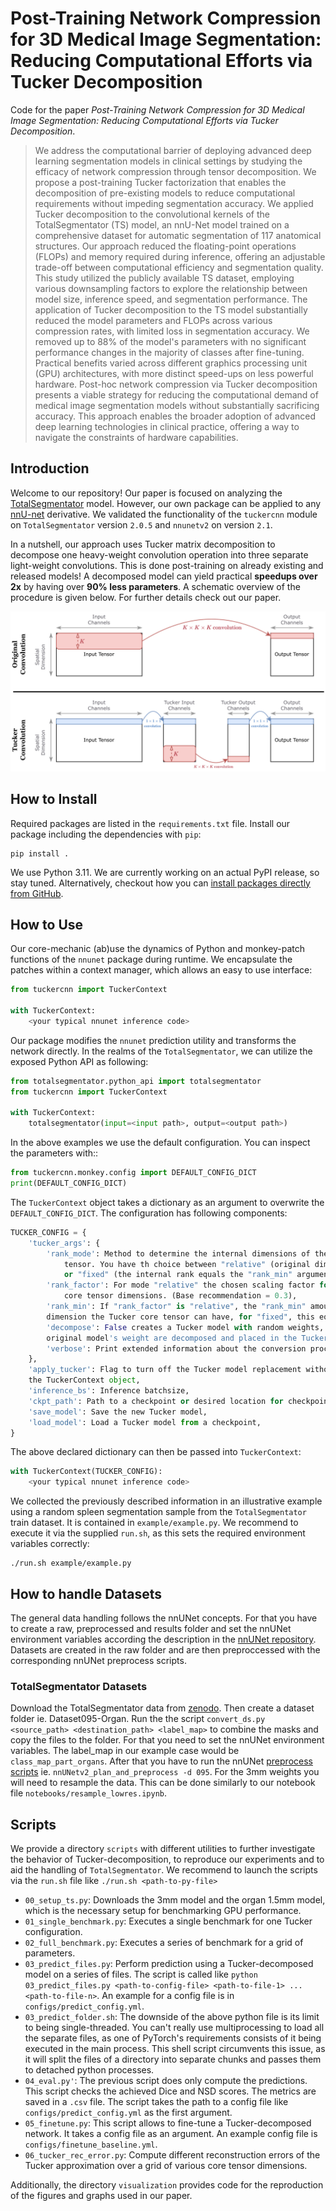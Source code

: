 # Post-Training Network Compression for 3D Medical Image Segmentation: Reducing Computational Efforts via Tucker Decomposition

Code for the paper *Post-Training Network Compression for 3D Medical Image Segmentation: Reducing Computational Efforts via Tucker Decomposition*.

> We address the computational barrier of deploying advanced deep learning segmentation models in clinical settings by studying the efficacy of network compression through tensor decomposition. We propose a post-training Tucker factorization that enables the decomposition of pre-existing models to reduce computational requirements without impeding segmentation accuracy. We applied Tucker decomposition to the convolutional kernels of the TotalSegmentator (TS) model, an nnU-Net model trained on a comprehensive dataset for automatic segmentation of 117 anatomical structures. Our approach reduced the floating-point operations (FLOPs) and memory required during inference, offering an adjustable trade-off between computational efficiency and segmentation quality. This study utilized the publicly available TS dataset, employing various downsampling factors to explore the relationship between model size, inference speed, and segmentation performance. The application of Tucker decomposition to the TS model substantially reduced the model parameters and FLOPs across various compression rates, with limited loss in segmentation accuracy. We removed up to 88% of the model's parameters with no significant performance changes in the majority of classes after fine-tuning. Practical benefits varied across different graphics processing unit (GPU) architectures, with more distinct speed-ups on less powerful hardware. Post-hoc network compression via Tucker decomposition presents a viable strategy for reducing the computational demand of medical image segmentation models without substantially sacrificing accuracy. This approach enables the broader adoption of advanced deep learning technologies in clinical practice, offering a way to navigate the constraints of hardware capabilities. 

## Introduction

Welcome to our repository!
Our paper is focused on analyzing the [TotalSegmentator](https://github.com/wasserth/TotalSegmentator)
model.
However, our own package can be applied to any [nnU-net](https://github.com/MIC-DKFZ/nnUNet) derivative.
We validated the functionality of the `tuckercnn` module on `TotalSegmentator` version `2.0.5`
and `nnunetv2` on version `2.1`.

In a nutshell, our approach uses Tucker matrix decomposition to decompose one heavy-weight
convolution operation into three separate light-weight convolutions.
This is done post-training on already existing and released models!
A decomposed model can yield practical **speedups over 2x** by having over **90% less parameters**.
A schematic overview of the procedure is given below.
For further details check out our paper.

<p align="center">
<img src=assets/tucker_highlevel.png />
</p>

## How to Install

Required packages are listed in the `requirements.txt` file.
Install our package including the dependencies with `pip`:

```shell
pip install .
```

We use Python 3.11.
We are currently working on an actual PyPI release, so stay tuned.
Alternatively, checkout how you can [install packages directly from GitHub](https://adamj.eu/tech/2019/03/11/pip-install-from-a-git-repository/).


## How to Use

Our core-mechanic (ab)use the dynamics of Python and monkey-patch functions of the
`nnunet` package during runtime.
We encapsulate the patches within a context manager, which allows an easy to use
interface:

```python
from tuckercnn import TuckerContext

with TuckerContext:
    <your typical nnunet inference code>
```
Our package modifies the `nnunet` prediction utility and transforms the network directly.
In the realms of the `TotalSegmentator`, we can utilize the exposed Python API as following:
```python
from totalsegmentator.python_api import totalsegmentator
from tuckercnn import TuckerContext

with TuckerContext:
    totalsegmentator(input=<input path>, output=<output path>)
```
In the above examples we use the default configuration. You can inspect the parameters with::
```python
from tuckercnn.monkey.config import DEFAULT_CONFIG_DICT
print(DEFAULT_CONFIG_DICT)
```
The `TuckerContext` object takes a dictionary as an argument to overwrite the `DEFAULT_CONFIG_DICT`.
The configuration has following components:
```python
TUCKER_CONFIG = {
    'tucker_args': {
        'rank_mode': Method to determine the internal dimensions of the Tucker core 
            tensor. You have th choice between "relative" (original dim * rank_factor)
            or "fixed" (the internal rank equals the "rank_min" argument),
        'rank_factor': For mode "relative" the chosen scaling factor for the Tucker 
            core tensor dimensions. (Base recommendation = 0.3),
        'rank_min': If "rank_factor" is "relative", the "rank_min" amounts to the minimal,
        dimension the Tucker core tensor can have, for "fixed", this equals the chosen dimension,
        'decompose': False creates a Tucker model with random weights, if True, the
        original model's weight are decomposed and placed in the Tucker model',
        'verbose': Print extended information about the conversion process or not,
    },
    'apply_tucker': Flag to turn off the Tucker model replacement without having to remove
    the TuckerContext object,
    'inference_bs': Inference batchsize,
    'ckpt_path': Path to a checkpoint or desired location for checkpoint saving,
    'save_model': Save the new Tucker model,
    'load_model': Load a Tucker model from a checkpoint,
}
```
The above declared dictionary can then be passed into `TuckerContext`:
```python
with TuckerContext(TUCKER_CONFIG):
    <your typical nnunet inference code>
```
We collected the previously described information in an illustrative example using a
random spleen segmentation sample from the `TotalSegmentator` train dataset.
It is contained in `example/example.py`.
We recommend to execute it via the supplied `run.sh`, as this sets the required
environment variables correctly:
```shell
./run.sh example/example.py
```

## How to handle Datasets

The general data handling follows the nnUNet concepts. For that you have to create a raw, preprocessed and results folder and set the nnUNet environment variables according the description in the [nnUNet repository](https://github.com/MIC-DKFZ/nnUNet/blob/master/documentation/set_environment_variables.md). Datasets are created in the raw folder and are then preproccessed with the corresponding nnUNet preprocess scripts. 

### TotalSegmentator Datasets

Download the TotalSegmentator data from [zenodo](https://zenodo.org/records/10047292). Then create a dataset folder ie. Dataset095-Organ. Run the the script `convert_ds.py <source_path> <destination_path> <label_map>` to combine the masks and copy the files to the folder. For that you need to set the nnUNet environment variables. The label_map in our example case would be `class_map_part_organs`. After that you have to run the nnUNet [preprocess scripts](https://github.com/MIC-DKFZ/nnUNet/blob/master/documentation/how_to_use_nnunet.md) ie. `nnUNetv2_plan_and_preprocess -d 095`. For the 3mm weights you will need to resample the data. This can be done similarly to our notebook file `notebooks/resample_lowres.ipynb`.


## Scripts

We provide a directory `scripts` with different utilities to further investigate the
behavior of Tucker-decomposition, to reproduce our experiments and to aid the handling
of `TotalSegmentator`.
We recommend to launch the scripts via the `run.sh` file like `./run.sh <path-to-py-file>`

- `00_setup_ts.py`: Downloads the 3mm model and the organ 1.5mm model, which is the
necessary setup for benchmarking GPU performance.
- `01_single_benchmark.py`: Executes a single benchmark for one Tucker configuration.
- `02_full_benchmark.py`: Executes a series of benchmark for a grid of parameters.
- `03_predict_files.py`: Perform prediction using a Tucker-decomposed model on a series of
files. The script is called like `python 03_predict_files.py <path-to-config-file> <path-to-file-1> ... <path-to-file-n>`.
An example for a config file is in `configs/predict_config.yml`.
- `03_predict_folder.sh`: The downside of the above python file is its limit to being single-threaded.
You can't really use multiprocessing to load all the separate files, as one of PyTorch's
requirements consists of it being executed in the main process. This shell script circumvents
this issue, as it will split the files of a directory into separate chunks and passes them
to detached python processes.
- `04_eval.py'`: The previous script does only compute the predictions. This script
checks the achieved Dice and NSD scores. The metrics are saved in a `.csv` file.
The script takes the path to a config file like `configs/predict_config.yml` as the first
argument.
- `05_finetune.py`: This script allows to fine-tune a Tucker-decomposed network. It takes a
config file as an argument. An example config file is `configs/finetune_baseline.yml`.
- `06_tucker_rec_error.py`: Compute different reconstruction errors of the Tucker approximation
over a grid of various core tensor dimensions.

Additionally, the directory `visualization` provides code for the reproduction of 
the figures and graphs used in our paper.
